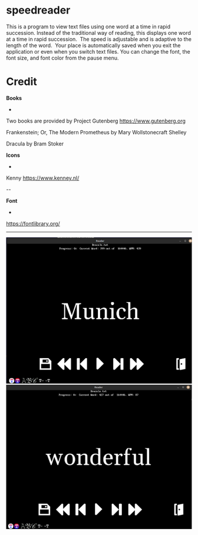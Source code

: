 # speedreader
This is a program to view text files using one word at a time in rapid succession. Instead of the traditional way of reading, this displays one word at a time in rapid succession. 
The speed is adjustable and is adaptive to the length of the word.  Your place is automatically saved when you exit the application or even when you switch text files. You can change the font, the font size, and font color from the pause menu.


# Credit
**Books**

-

Two books are provided by Project Gutenberg https://www.gutenberg.org

Frankenstein; Or, The Modern Prometheus by Mary Wollstonecraft Shelley

Dracula by Bram Stoker

**Icons**

-

Kenny https://www.kenney.nl/

--

**Font**

-

https://fontlibrary.org/

---

![SCREENSHOT](https://github.com/mechatronic3000/speedreader/blob/main//screenshot1.png)
![SCREENSHOT](https://github.com/mechatronic3000/speedreader/blob/main//screenshot2.png)
